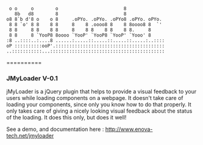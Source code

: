 ```

 o o     o        o                        8
   8b   d8        8                        8
o8 8`b d'8 o    o 8     .oPYo. .oPYo. .oPYo8 .oPYo. oPYo.
 8 8 `o' 8 8    8 8     8    8 .oooo8 8    8 8oooo8 8  `'
 8 8     8 8    8 8     8    8 8    8 8    8 8.     8
 8 8     8 `YooP8 8oooo `YooP' `YooP8 `YooP' `Yooo' 8
:8 ..::::..:....8 ......:.....::.....::.....::.....:..::::
oP ::::::::::ooP'.::::::::::::::::::::::::::::::::::::::::
..:::::::::::...::::::::::::::::::::::::::::::::::::::::::
```
==========

### JMyLoader V-0.1

jMyLoader is a jQuery plugin that helps to provide a visual feedback to your users while loading components on a webpage. It doesn't take care of loading your components, since only you know how to do that properly. It only takes care of giving a nicely looking visual feedback about the status of the loading. It does this only, but does it well!

See a demo, and documentation here : http://www.enova-tech.net/jmyloader

